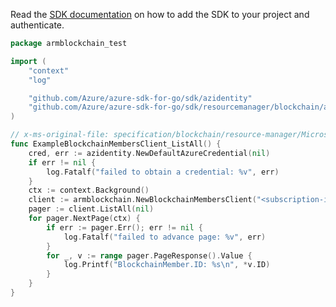 Read the [SDK documentation](https://github.com/Azure/azure-sdk-for-go/blob/sdk%2Fresourcemanager%2Fblockchain%2Farmblockchain%2Fv0.1.0/sdk/resourcemanager/blockchain/armblockchain/README.md) on how to add the SDK to your project and authenticate.

```go
package armblockchain_test

import (
	"context"
	"log"

	"github.com/Azure/azure-sdk-for-go/sdk/azidentity"
	"github.com/Azure/azure-sdk-for-go/sdk/resourcemanager/blockchain/armblockchain"
)

// x-ms-original-file: specification/blockchain/resource-manager/Microsoft.Blockchain/preview/2018-06-01-preview/examples/BlockchainMembers_ListAll.json
func ExampleBlockchainMembersClient_ListAll() {
	cred, err := azidentity.NewDefaultAzureCredential(nil)
	if err != nil {
		log.Fatalf("failed to obtain a credential: %v", err)
	}
	ctx := context.Background()
	client := armblockchain.NewBlockchainMembersClient("<subscription-id>", cred, nil)
	pager := client.ListAll(nil)
	for pager.NextPage(ctx) {
		if err := pager.Err(); err != nil {
			log.Fatalf("failed to advance page: %v", err)
		}
		for _, v := range pager.PageResponse().Value {
			log.Printf("BlockchainMember.ID: %s\n", *v.ID)
		}
	}
}
```
